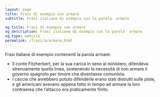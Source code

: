 ```yaml
---
layout: page
title: Frasi di esempio con armare 
subtitle: Frasi italiane di esempio con la parola  armare

og_title: Frasi di esempio con armare 
og_description: Frasi italiane di esempio con la parola  armare
og_type: website
permalink: /frasi/a/armare.html
---
```


Frasi italiane di esempio contenenti la parola armare:


- Il conte Fitzherbert, per la sua carica in seno al ministero, difendeva strenuamente quella linea, sostenendo la necessità di non armare il governo spagnolo per timore che diventasse comunista.
- I caccia che avrebbero potuto difenderle erano stati distrutti sulle piste, e gli americani avevano appena fatto in tempo ad armare la loro contraerea che l’attacco era praticamente finito.
